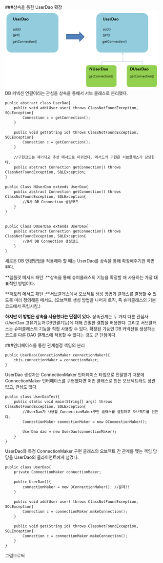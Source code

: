 ###상속을 통한 UserDao 확장 
![](extends-userdao.PNG)
DB 커넥션 연결이라는 관심을 상속을 통해서 서브 클래스로 분리했다. 

```
public abstract class UserDao{
    public void add(User user) throws ClassNotFoundException, SQLException{
        Connection c = getConnection();
    }
    
    public void get(String id) throws ClassNotFoundException, SQLException{
        Connection c = getConnection();
    }
    
    //구현코드는 제거되고 추상 메서드로 마뀌었다. 메서드의 구현은 서브클래스가 담당한다.
    public abstract Connection getConnection() throws ClassNotFoundException, SQLException; 
}

public Class NUserDao extends UserDao{
    public abstract Connection getConnection() throws ClassNotFoundException, SQLException{
        //N사 DB Connection 생성코드
    }
}


public Class DUserDao extends UserDao{
    public abstract Connection getConnection() throws ClassNotFoundException, SQLException{
        //D사 DB Connection 생성코드
    }
}
```
새로운 DB 연경방법을 적용해야 할 때는 UserDao를 상속을 통해 확장해주기만 하면 된다. 

**템플릿 메서드 패턴 :**상속을 통해 슈퍼클래스의 기능을 확장할 때 사용하는 가장 대표적인 방법이다. <br>

**팩토리 메서드 패턴 :**서브클래스에서 오브젝트 생성 방법과 클래스를 결정할 수 있도록 미리 정의해둔 메서드. (오브젝트 생성 방법을 나머지 로직, 즉 슈퍼클래스의 기본 코드에서 독립시킴.) 

**하지만 이 방법은 상속을 사용했다는 단점이 있다.** 상속관계는 두 가지 다른 관심사(UserDao 고유기능과 DB연결기능)에 대해 긴밀한 결합을 허용한다. 그리고 서브클래스는 슈퍼클래스의 기능을 직접 사용할 수 있다. 확장된 기능인 DB 커넥션을 생성하는 코드를 다른 DAO 클래스에 적용할 수 없다는 것도 큰 단점이다. 

###인터페이스를 통한 관계설정 책임의 분리 
```
public UserDao(ConnectionMaker connectionMaker){
    this.connectionMaker = connectionMaker;
}
```
UserDao 생성자는 ConnectionMaker 인터페이스 타입으로 전달받기 때문에 ConnectionMaker 인터페이스를 구현했다면 어떤 클래스로 만든 오브젝트라도 성관없고, 관심도 없다. 

```
public class UserDaoTest{
    public static void main(String[] args) throws ClassNotFoundException, SQLException{
        //UserDao가 사용할 ConnectionMaker구현 클래스를 결정하고 오브젝트를 만든다.
        ConnectionMaker connectionMaker = new DCoomectionMaker();
        
        UserDao dao = new UserDao(connectionMaker);
    }
}

```
UserDao와 특정 ConnectionMaker 구현 클래스의 오브젝트 간 관계를 맺는 책임 담당을 UserDao의 클라이언트에게 넘겼다. 

```
public class UserDao{
    private ConnectionMaker connectionMaker;
    
    public UserDao(){
        connectionMaker = new DConnectionMaker(); //문제!! 
    }
    
    public void add(User user) throws ClassNotFoundException, SQLException{
        Connection c = connectionMaker.makeConnection();
    }
    
    public void get(String id) throws ClassNotFoundException, SQLException{
        Connection c = connectionMaker.makeConnection();
    }
}

```
그럼으로써 
